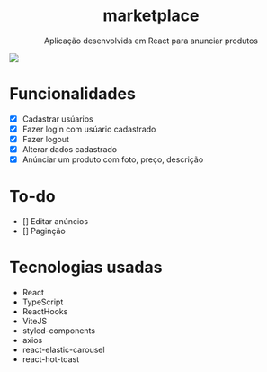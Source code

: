 <h1 align="center" >marketplace</h1>
<p align="center">Aplicação desenvolvida em React para anunciar produtos<p>
<img src="https://github.com/gustta03/marketplace/blob/master/.github/preview.png" />
 
# Funcionalidades
 - [x] Cadastrar usúarios
 - [X] Fazer login com usúario cadastrado
 - [x] Fazer logout
 - [x] Alterar dados cadastrado
 - [X] Anúnciar um produto com foto, preço, descrição
 # To-do
 - [] Editar anúncios
 - [] Paginção
 # Tecnologias usadas
 - React
 - TypeScript
 - ReactHooks
 - ViteJS
 - styled-components
 - axios
 - react-elastic-carousel
 - react-hot-toast
